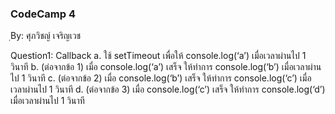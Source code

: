 ### CodeCamp 4 ###
ฺBy: ศุภวิชญ์ เจริญเวช

Question1:
  Callback
    a. ใช้ setTimeout เพื่อให้ console.log(‘a’) เมื่อเวลาผ่านไป 1 วินาที
    b. (ต่อจากข้อ 1) เมื่อ console.log(‘a’) เสร็จ ให้ทำการ console.log(‘b’) เมื่อเวลาผ่านไป 1 วินาที
    c. (ต่อจากข้อ 2) เมื่อ console.log(‘b’) เสร็จ ให้ทำการ console.log(‘c’) เมื่อเวลาผ่านไป 1 วินาที
    d. (ต่อจากข้อ 3) เมื่อ console.log(‘c’) เสร็จ ให้ทำการ console.log(‘d’) เมื่อเวลาผ่านไป 1 วินาที